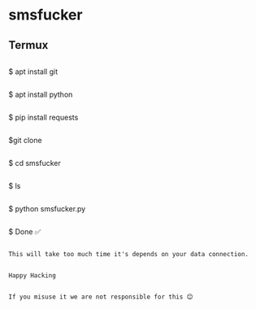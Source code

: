 # smsfucker

## Termux
   ```
   ```
   $ apt install git 
   ```
   ```
   $ apt install python 
   ```
   ```
   $ pip install requests
   ```
   ```
   $git clone
   ```
   ```
   $ cd smsfucker 
   ```
   ```
   $ ls
   ```
   ```
   $ python smsfucker.py
   ```
   ```
   $ Done ✅
```

This will take too much time it's depends on your data connection. 


Happy Hacking


If you misuse it we are not responsible for this 😊

